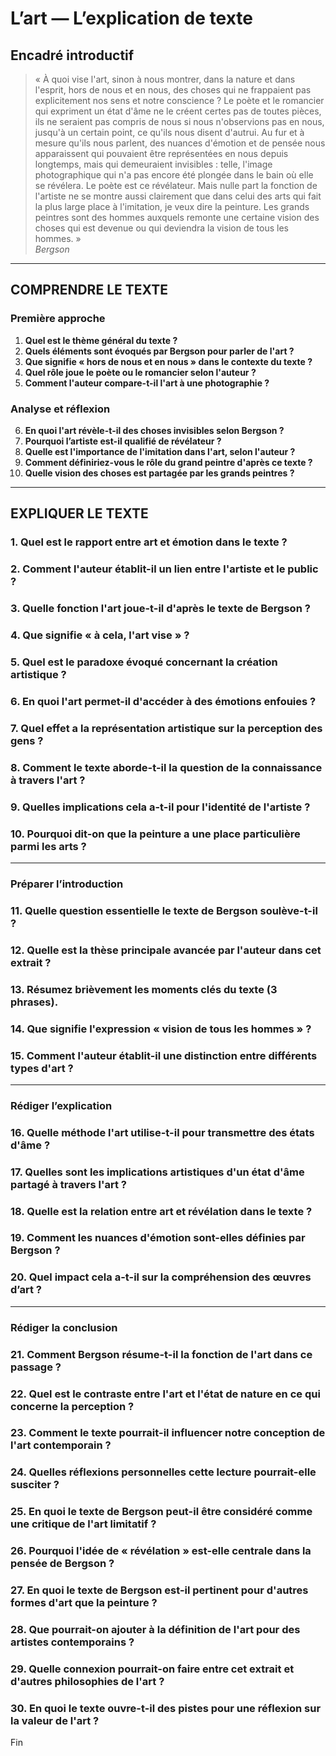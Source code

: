 # L’art — L’explication de texte

## Encadré introductif
> « À quoi vise l'art, sinon à nous montrer, dans la nature et dans l'esprit, hors de nous et en nous, des choses qui ne frappaient pas explicitement nos sens et notre conscience ? Le poète et le romancier qui expriment un état d'âme ne le créent certes pas de toutes pièces, ils ne seraient pas compris de nous si nous n'observions pas en nous, jusqu'à un certain point, ce qu'ils nous disent d'autrui. Au fur et à mesure qu'ils nous parlent, des nuances d'émotion et de pensée nous apparaissent qui pouvaient être représentées en nous depuis longtemps, mais qui demeuraient invisibles : telle, l'image photographique qui n'a pas encore été plongée dans le bain où elle se révélera. Le poète est ce révélateur. Mais nulle part la fonction de l'artiste ne se montre aussi clairement que dans celui des arts qui fait la plus large place à l'imitation, je veux dire la peinture. Les grands peintres sont des hommes auxquels remonte une certaine vision des choses qui est devenue ou qui deviendra la vision de tous les hommes. »  
> *Bergson*

---

## COMPRENDRE LE TEXTE

### Première approche

1. **Quel est le thème général du texte ?**  
2. **Quels éléments sont évoqués par Bergson pour parler de l'art ?**  
3. **Que signifie « hors de nous et en nous » dans le contexte du texte ?**  
4. **Quel rôle joue le poète ou le romancier selon l'auteur ?**  
5. **Comment l'auteur compare-t-il l'art à une photographie ?**  

### Analyse et réflexion

6. **En quoi l'art révèle-t-il des choses invisibles selon Bergson ?**  
7. **Pourquoi l’artiste est-il qualifié de révélateur ?**  
8. **Quelle est l'importance de l'imitation dans l'art, selon l'auteur ?**  
9. **Comment définiriez-vous le rôle du grand peintre d'après ce texte ?**  
10. **Quelle vision des choses est partagée par les grands peintres ?**  

---

## EXPLIQUER LE TEXTE

### 1. Quel est le rapport entre art et émotion dans le texte ?  
### 2. Comment l'auteur établit-il un lien entre l'artiste et le public ?  
### 3. Quelle fonction l'art joue-t-il d'après le texte de Bergson ?  
### 4. Que signifie « à cela, l'art vise » ?  
### 5. Quel est le paradoxe évoqué concernant la création artistique ?  
### 6. En quoi l'art permet-il d'accéder à des émotions enfouies ?  
### 7. Quel effet a la représentation artistique sur la perception des gens ?  
### 8. Comment le texte aborde-t-il la question de la connaissance à travers l'art ?  
### 9. Quelles implications cela a-t-il pour l'identité de l'artiste ?  
### 10. Pourquoi dit-on que la peinture a une place particulière parmi les arts ?  

---

### Préparer l’introduction

### 11. Quelle question essentielle le texte de Bergson soulève-t-il ?  
### 12. Quelle est la thèse principale avancée par l'auteur dans cet extrait ?  
### 13. Résumez brièvement les moments clés du texte (3 phrases).  
### 14. Que signifie l'expression « vision de tous les hommes » ?  
### 15. Comment l'auteur établit-il une distinction entre différents types d'art ?  

---

### Rédiger l’explication

### 16. Quelle méthode l'art utilise-t-il pour transmettre des états d'âme ?  
### 17. Quelles sont les implications artistiques d'un état d'âme partagé à travers l'art ?  
### 18. Quelle est la relation entre art et révélation dans le texte ?  
### 19. Comment les nuances d'émotion sont-elles définies par Bergson ?  
### 20. Quel impact cela a-t-il sur la compréhension des œuvres d’art ?  

---

### Rédiger la conclusion

### 21. Comment Bergson résume-t-il la fonction de l'art dans ce passage ?  
### 22. Quel est le contraste entre l'art et l'état de nature en ce qui concerne la perception ?  
### 23. Comment le texte pourrait-il influencer notre conception de l'art contemporain ?  
### 24. Quelles réflexions personnelles cette lecture pourrait-elle susciter ?  
### 25. En quoi le texte de Bergson peut-il être considéré comme une critique de l'art limitatif ?  
### 26. Pourquoi l'idée de « révélation » est-elle centrale dans la pensée de Bergson ?  
### 27. En quoi le texte de Bergson est-il pertinent pour d'autres formes d'art que la peinture ?  
### 28. Que pourrait-on ajouter à la définition de l'art pour des artistes contemporains ?  
### 29. Quelle connexion pourrait-on faire entre cet extrait et d'autres philosophies de l'art ?  
### 30. En quoi le texte ouvre-t-il des pistes pour une réflexion sur la valeur de l'art ?  

Fin